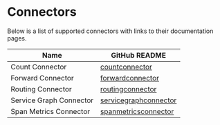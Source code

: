 # Connectors

Below is a list of supported connectors with links to their documentation pages.

| Name                    | GitHub README                                                                                                                                      |
| ----------------------- | -------------------------------------------------------------------------------------------------------------------------------------------------- |
| Count Connector         | [countconnector](https://github.com/open-telemetry/opentelemetry-collector-contrib/blob/v0.118.0/connector/countconnector/README.md)               |
| Forward Connector       | [forwardconnector](https://github.com/open-telemetry/opentelemetry-collector/blob/v0.118.0/connector/forwardconnector/README.md)                   |
| Routing Connector       | [routingconnector](https://github.com/open-telemetry/opentelemetry-collector-contrib/blob/v0.117.0/connector/routingconnector/README.md)           |
| Service Graph Connector | [servicegraphconnector](https://github.com/open-telemetry/opentelemetry-collector-contrib/blob/v0.118.0/connector/servicegraphconnector/README.md) |
| Span Metrics Connector  | [spanmetricsconnector](https://github.com/open-telemetry/opentelemetry-collector-contrib/blob/v0.118.0/connector/spanmetricsconnector/README.md)   |
